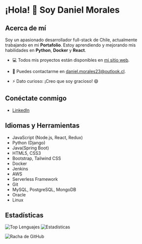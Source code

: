 # ¡Hola! 👋 Soy Daniel Morales

## Acerca de mí
Soy un apasionado desarrollador full-stack de Chile, actualmente trabajando en mi **Portafolio**. Estoy aprendiendo y mejorando mis habilidades en **Python**, **Docker** y **React**.

- 💻 Todos mis proyectos están disponibles en [mi sitio web](https://dmaportafolioweb.000webhostapp.com/).

- 📧 Puedes contactarme en [daniel.morales23@outlook.cl](mailto:daniel.morales23@outlook.cl).

- ⚡ Dato curioso: ¡Creo que soy gracioso! 😄

## Conéctate conmigo
- [LinkedIn](https://linkedin.com/in/danielmoralesarias)

## Idiomas y Herramientas
- JavaScript (Node.js, React, Redux)
- Python (Django)
- Java(Spring Boot)
- HTML5, CSS3
- Bootstrap, Tailwind CSS
- Docker
- Jenkins
- AWS
- Serverless Framework
- Git
- MySQL, PostgreSQL, MongoDB
- Oracle
- Linux

## Estadísticas
![Top Lenguajes](https://github-readme-stats.vercel.app/api/top-langs?username=dani6777&show_icons=true&locale=en&layout=compact)
![Estadísticas](https://github-readme-stats.vercel.app/api?username=dani6777&show_icons=true&locale=en)

![Racha de GitHub](https://github-readme-streak-stats.herokuapp.com/?user=dani6777)
